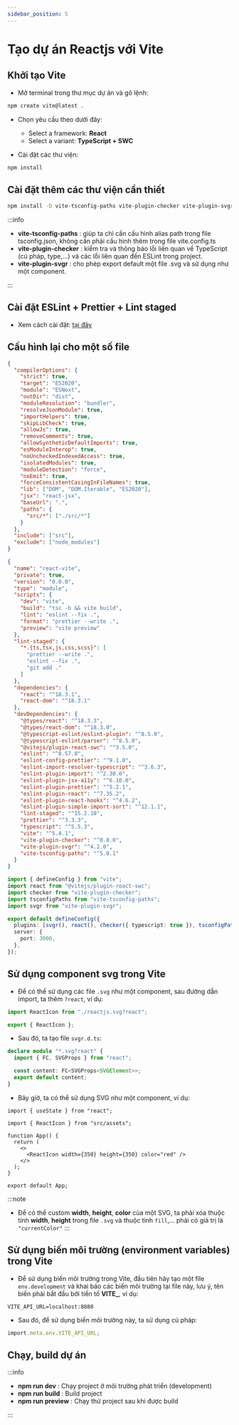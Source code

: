 ```yaml
---
sidebar_position: 5
---
```


# Tạo dự án Reactjs với Vite

## Khởi tạo Vite

- Mở terminal trong thư mục dự án và gõ lệnh:

```bash
npm create vite@latest .
```

- Chọn yêu cầu theo dưới đây:

  - Select a framework: **React**
  - Select a variant: **TypeScript + SWC**

- Cài đặt các thư viện:

```bash
npm install
```

## Cài đặt thêm các thư viện cần thiết

```bash
npm install -D vite-tsconfig-paths vite-plugin-checker vite-plugin-svgr
```

:::info

- **vite-tsconfig-paths** : giúp ta chỉ cần cấu hình alias path trong file tsconfig.json, không cần phải cấu hình thêm trong file vite.config.ts
- **vite-plugin-checker** : kiểm tra và thông báo lỗi liên quan về TypeScript (cú pháp, type,...) và các lỗi liên quan đến ESLint trong project.
- **vite-plugin-svgr** : cho phép export default một file .svg và sử dụng như một component.

:::

## Cài đặt ESLint + Prettier + Lint staged

- Xem cách cài đặt: [tại đây](https://nmc-docs.github.io/eslint-prettier/setting/react-vite-setup)

## Cấu hình lại cho một số file

```json title="tsconfig.json"
{
  "compilerOptions": {
    "strict": true,
    "target": "ES2020",
    "module": "ESNext",
    "outDir": "dist",
    "moduleResolution": "bundler",
    "resolveJsonModule": true,
    "importHelpers": true,
    "skipLibCheck": true,
    "allowJs": true,
    "removeComments": true,
    "allowSyntheticDefaultImports": true,
    "esModuleInterop": true,
    "noUncheckedIndexedAccess": true,
    "isolatedModules": true,
    "moduleDetection": "force",
    "noEmit": true,
    "forceConsistentCasingInFileNames": true,
    "lib": ["DOM", "DOM.Iterable", "ES2020"],
    "jsx": "react-jsx",
    "baseUrl": ".",
    "paths": {
      "src/*": ["./src/*"]
    }
  },
  "include": ["src"],
  "exclude": ["node_modules"]
}
```

```json title="package.json"
{
  "name": "react-vite",
  "private": true,
  "version": "0.0.0",
  "type": "module",
  "scripts": {
    "dev": "vite",
    "build": "tsc -b && vite build",
    "lint": "eslint --fix .",
    "format": "prettier --write .",
    "preview": "vite preview"
  },
  "lint-staged": {
    "*.{ts,tsx,js,css,scss}": [
      "prettier --write .",
      "eslint --fix .",
      "git add ."
    ]
  },
  "dependencies": {
    "react": "^18.3.1",
    "react-dom": "^18.3.1"
  },
  "devDependencies": {
    "@types/react": "^18.3.3",
    "@types/react-dom": "^18.3.0",
    "@typescript-eslint/eslint-plugin": "^8.5.0",
    "@typescript-eslint/parser": "^8.5.0",
    "@vitejs/plugin-react-swc": "^3.5.0",
    "eslint": "^8.57.0",
    "eslint-config-prettier": "^9.1.0",
    "eslint-import-resolver-typescript": "^3.6.3",
    "eslint-plugin-import": "^2.30.0",
    "eslint-plugin-jsx-a11y": "^6.10.0",
    "eslint-plugin-prettier": "^5.2.1",
    "eslint-plugin-react": "^7.35.2",
    "eslint-plugin-react-hooks": "^4.6.2",
    "eslint-plugin-simple-import-sort": "^12.1.1",
    "lint-staged": "^15.2.10",
    "prettier": "^3.3.3",
    "typescript": "^5.5.3",
    "vite": "^5.4.1",
    "vite-plugin-checker": "^0.8.0",
    "vite-plugin-svgr": "^4.2.0",
    "vite-tsconfig-paths": "^5.0.1"
  }
}
```

```ts title="vite.config.ts"
import { defineConfig } from "vite";
import react from "@vitejs/plugin-react-swc";
import checker from "vite-plugin-checker";
import tsconfigPaths from "vite-tsconfig-paths";
import svgr from "vite-plugin-svgr";

export default defineConfig({
  plugins: [svgr(), react(), checker({ typescript: true }), tsconfigPaths()],
  server: {
    port: 3000,
  },
});
```

## Sử dụng component svg trong Vite

- Để có thể sử dụng các file `.svg` như một component, sau đường dẫn import, ta thêm `?react`, ví dụ:

```ts
import ReactIcon from "./reactjs.svg?react";

export { ReactIcon };
```

- Sau đó, ta tạo file `svgr.d.ts`:

```ts title="src/types/svgr.d.ts"
declare module "*.svg?react" {
  import { FC, SVGProps } from "react";

  const content: FC<SVGProps<SVGElement>>;
  export default content;
}
```

- Bây giờ, ta có thể sử dụng SVG như một component, ví dụ:

```tsx title="App.tsx"
import { useState } from "react";

import { ReactIcon } from "src/assets";

function App() {
  return (
    <>
      <ReactIcon width={350} height={350} color="red" />
    </>
  );
}

export default App;
```

:::note

- Để có thể custom **width**, **height**, **color** của một SVG, ta phải xóa thuộc tính **width**, **height** trong file `.svg` và thuộc tính `fill`,... phải có giá trị là `"currentColor"`
  :::

## Sử dụng biến môi trường (environment variables) trong Vite

- Để sử dụng biến môi trường trong Vite, đầu tiên hãy tạo một file `env.development` và khai báo các biến môi trường tại file này, lưu ý, tên biến phải bắt đầu bởi tiền tố **VITE\_**, ví dụ:

```env
VITE_API_URL=localhost:8080
```

- Sau đó, để sử dụng biến môi trường này, ta sử dụng cú pháp:

```ts
import.meta.env.VITE_API_URL;
```

## Chạy, build dự án

:::info

- **npm run dev** : Chạy project ở môi trường phát triển (development)
- **npm run build** : Build project
- **npm run preview** : Chạy thử project sau khi được build

:::
